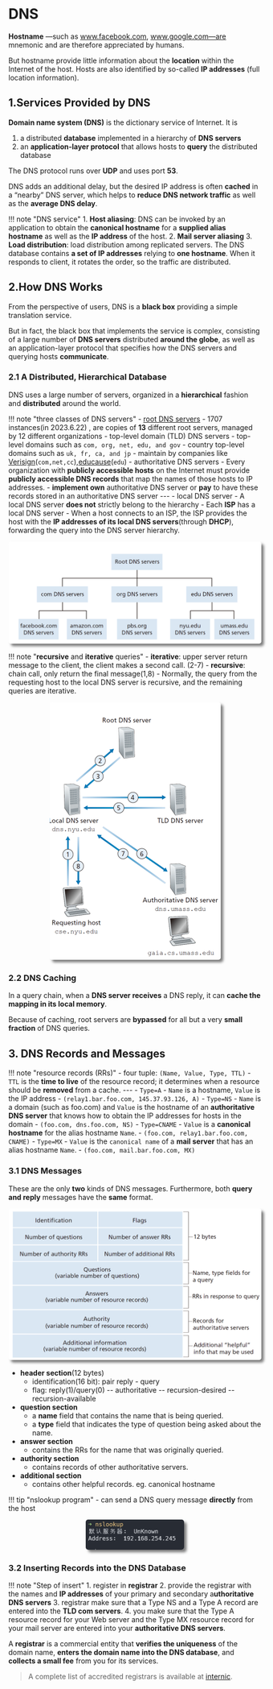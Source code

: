 # DNS

**Hostname** —such as www.facebook.com, www.google.com—are mnemonic and are therefore appreciated by humans.

But hostname provide little information about the **location** within the Internet of the host. Hosts are also identified by so-called **IP addresses** (full location information).

## 1.Services Provided by DNS

**Domain name system (DNS)** is the dictionary service of Internet. It is

1. a distributed **database** implemented in a hierarchy of **DNS servers**
2. an **application-layer protocol** that allows hosts to **query** the distributed database

The DNS protocol runs over **UDP** and uses port **53**.

DNS adds an additional delay, but the desired IP address is often **cached** in a “nearby” DNS server, which helps to **reduce DNS network traffic** as well as the **average DNS delay**.

!!! note "DNS service"
    1. **Host aliasing**: DNS can be invoked by an application to obtain the **canonical hostname** for a **supplied alias hostname** as well as the **IP address** of the host.
    2. **Mail server aliasing**
    3. **Load distribution**: load distribution among replicated servers. The DNS database contains **a set of IP addresses** relying to **one hostname**. When it responds to client, it rotates the order, so the traffic are distributed. 

## 2.How DNS Works

From the perspective of users, DNS is a **black box** providing a simple translation service.

But in fact, the black box that implements the service is complex, consisting of a large number of **DNS servers** distributed **around the globe**, as well as an application-layer protocol that specifies how the DNS servers and querying hosts **communicate**.

### 2.1 A Distributed, Hierarchical Database

DNS uses a large number of servers, organized in a **hierarchical** fashion and **distributed** around the world.

!!! note "three classes of DNS servers"
    - [root DNS servers](https://root-servers.org/)
        - 1707 instances(in 2023.6.22) , are copies of **13** different root servers, managed by 12 different organizations
    - top-level domain (TLD) DNS servers
        - top-level domains such as `com, org, net, edu, and gov`
        - country top-level domains such as `uk, fr, ca, and jp`
        - maintain by companies like [Verisign](https://www.verisign.com/en_US/domain-names/index.xhtml)(`com,net,cc`),[educause](https://www.educause.edu/)(`edu`)
    - authoritative DNS servers
        - Every organization with **publicly accessible hosts** on the Internet must provide **publicly accessible DNS records** that map the names of those hosts to IP addresses.
        - **implement own** authoritative DNS server or **pay** to have these records stored in an authoritative DNS server
    ---
    - local DNS server
        - A local DNS server **does not** strictly belong to the hierarchy
        - Each **ISP** has a local DNS server
        - When a host connects to an ISP, the ISP provides the host with the **IP addresses of its local DNS servers**(through **DHCP**), forwarding the query into the DNS server hierarchy.
    <div class="autocb" style="text-align:center;"><img src="./4.DNS.assets\autocb_0.png" style="zoom: 50%;box-shadow: rgba(0, 0, 0, 0.5) 10px 10px 10px; border-radius: 10px;" /></div>

<!-- Toread: See [Osterweil 2012] for a nice overview of the Verisign network.-->
<!-- Toread: See [TLD list 2020] for a list of all top-level domains.  --> 


!!! note "**recursive** and **iterative** queries"
    - **iterative**: upper server return message to the client, the client makes a second call. (2-7)
    - **recursive**: chain call, only return the final message(1,8)
    - Normally, the query from the requesting host to the local DNS server is recursive, and the remaining queries are iterative.
    <div class="autocb" style="text-align:center;"><img src="./4.DNS.assets\autocb_1.png" style="zoom: 50%;box-shadow: rgba(0, 0, 0, 0.5) 10px 10px 10px; border-radius: 10px;" /></div>

### 2.2 DNS Caching

In a query chain, when a **DNS server receives** a DNS reply, it can **cache the mapping in its local memory**.

Because of caching, root servers are **bypassed** for all but a very **small fraction** of DNS queries.

## 3. DNS Records and Messages

!!! note "resource records (RRs)"
    - four tuple: `(Name, Value, Type, TTL)`
    - `TTL` is the **time to live** of the resource record; it determines when a resource should be **removed** from a cache.
    ---
    - `Type=A`
        - `Name` is a hostname, `Value` is the IP address
        - `(relay1.bar.foo.com, 145.37.93.126, A)`
    - `Type=NS`
        - `Name` is a domain (such as foo.com) and `Value` is the hostname of an **authoritative DNS server** that knows how to obtain the IP addresses for hosts in the domain
        - `(foo.com, dns.foo.com, NS)`
    - `Type=CNAME`
        - `Value` is a **canonical hostname** for the alias hostname `Name`.
        - `(foo.com, relay1.bar.foo.com, CNAME)`
    - `Type=MX`
        - `Value` is the `canonical name` of a **mail server** that has an alias hostname `Name`.
        - `(foo.com, mail.bar.foo.com, MX)`

### 3.1 DNS Messages

These are the only **two** kinds of DNS messages. Furthermore, both **query and reply** messages have the **same** format.

<div class="autocb" style="text-align:center;"><img src="./4.DNS.assets\autocb_2.png" style="zoom: 50%;box-shadow: rgba(0, 0, 0, 0.5) 10px 10px 10px; border-radius: 10px;" /></div>

- **header section**(12 bytes)
    - identification(16 bit): pair reply - query
    - flag: reply(1)/query(0) -- authoritative -- recursion-desired -- recursion-available
- **question section**
    - a **name** field that contains the name that is being queried.
    - a **type** field that indicates the type of question being asked about the name.
- **answer section**
    - contains the RRs for the name that was originally queried.
- **authority section**
    - contains records of other authoritative servers.
- **additional section**
    - contains other helpful records. eg. canonical hostname


!!! tip "nslookup program"
    - can send a DNS query message **directly** from the host
    <div class="autocb" style="text-align:center;"><img src="./4.DNS.assets\autocb_3.png" style="zoom: 50%;box-shadow: rgba(0, 0, 0, 0.5) 10px 10px 10px; border-radius: 10px;" /></div>


### 3.2 Inserting Records into the DNS Database

!!! note "Step of insert"
    1. register in **registrar**
    2. provide the registrar with the names and **IP addresses** of your primary and secondary a**uthoritative DNS servers**
    3. registrar make sure that a Type NS and a Type A record are entered into the **TLD com servers**.
    4. you make sure that the Type A resource record for your Web server and the Type MX resource record for your mail server are entered into your **authoritative DNS servers**.

A **registrar** is a commercial entity that **verifies the uniqueness** of the domain name, **enters the domain name into the DNS database**, and **collects a small fee** from you for its services.

> A complete list of accredited registrars is available at [internic](http://www.internic.net).